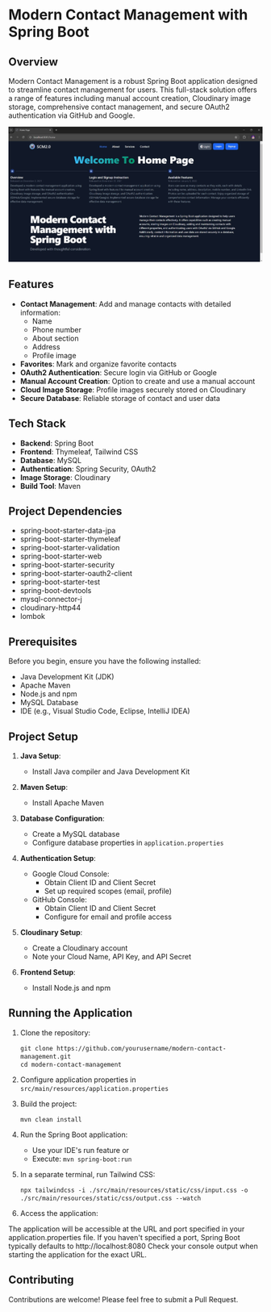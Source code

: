 # Modern Contact Management with Spring Boot

## Overview

Modern Contact Management is a robust Spring Boot application designed to streamline contact management for users. This full-stack solution offers a range of features including manual account creation, Cloudinary image storage, comprehensive contact management, and secure OAuth2 authentication via GitHub and Google.

![Modern Contact Management](https://github.com/pkp245464/Modern-Contact-Management-with-Spring-Boot/raw/main/Project%20Screenshots/MainHomePage.jpg)

## Features

- **Contact Management**: Add and manage contacts with detailed information:
  - Name
  - Phone number
  - About section
  - Address
  - Profile image
- **Favorites**: Mark and organize favorite contacts
- **OAuth2 Authentication**: Secure login via GitHub or Google
- **Manual Account Creation**: Option to create and use a manual account
- **Cloud Image Storage**: Profile images securely stored on Cloudinary
- **Secure Database**: Reliable storage of contact and user data

## Tech Stack

- **Backend**: Spring Boot
- **Frontend**: Thymeleaf, Tailwind CSS
- **Database**: MySQL
- **Authentication**: Spring Security, OAuth2
- **Image Storage**: Cloudinary
- **Build Tool**: Maven

## Project Dependencies

- spring-boot-starter-data-jpa
- spring-boot-starter-thymeleaf
- spring-boot-starter-validation
- spring-boot-starter-web
- spring-boot-starter-security
- spring-boot-starter-oauth2-client
- spring-boot-starter-test
- spring-boot-devtools
- mysql-connector-j
- cloudinary-http44
- lombok

## Prerequisites

Before you begin, ensure you have the following installed:
- Java Development Kit (JDK)
- Apache Maven
- Node.js and npm
- MySQL Database
- IDE (e.g., Visual Studio Code, Eclipse, IntelliJ IDEA)

## Project Setup

1. **Java Setup**:
   - Install Java compiler and Java Development Kit

2. **Maven Setup**:
   - Install Apache Maven

3. **Database Configuration**:
   - Create a MySQL database
   - Configure database properties in `application.properties`

4. **Authentication Setup**:
   - Google Cloud Console:
     - Obtain Client ID and Client Secret
     - Set up required scopes (email, profile)
   - GitHub Console:
     - Obtain Client ID and Client Secret
     - Configure for email and profile access

5. **Cloudinary Setup**:
   - Create a Cloudinary account
   - Note your Cloud Name, API Key, and API Secret

6. **Frontend Setup**:
   - Install Node.js and npm

## Running the Application

1. Clone the repository:
   ```
   git clone https://github.com/yourusername/modern-contact-management.git
   cd modern-contact-management
   ```

2. Configure application properties in `src/main/resources/application.properties`

3. Build the project:
   ```
   mvn clean install
   ```

4. Run the Spring Boot application:
   - Use your IDE's run feature or
   - Execute: `mvn spring-boot:run`

5. In a separate terminal, run Tailwind CSS:
   ```
   npx tailwindcss -i ./src/main/resources/static/css/input.css -o ./src/main/resources/static/css/output.css --watch
   ```
6. Access the application:

The application will be accessible at the URL and port specified in your application.properties file.
If you haven't specified a port, Spring Boot typically defaults to http://localhost:8080
Check your console output when starting the application for the exact URL.

## Contributing

Contributions are welcome! Please feel free to submit a Pull Request.
